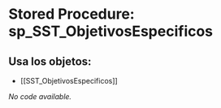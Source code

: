 # Stored Procedure: sp_SST_ObjetivosEspecificos

## Usa los objetos:
- [[SST_ObjetivosEspecificos]]

*No code available.*
